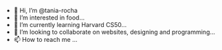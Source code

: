 - 👋 Hi, I’m @tania-rocha
- 👀 I’m interested in food...
- 🌱 I’m currently learning Harvard CS50...
- 💞️ I’m looking to collaborate on websites, designing and programming...
- 📫 How to reach me ...

<!---
tania-rocha/tania-rocha is a ✨ special ✨ repository because its `README.md` (this file) appears on your GitHub profile.
You can click the Preview link to take a look at your changes.
--->
